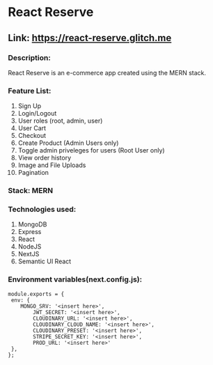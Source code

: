 # React Reserve

## Link: https://react-reserve.glitch.me

### Description:
React Reserve is an e-commerce app created using the MERN stack.

### Feature List:
1.	Sign Up
2.	Login/Logout
3.	User roles (root, admin, user)
4.	User Cart
5.	Checkout
6.	Create Product (Admin Users only)
7.	Toggle admin priveleges for users (Root User only)
8.	View order history
9.	Image and File Uploads
10.	Pagination
 
### Stack: MERN
 
### Technologies used: 
1. MongoDB 
2. Express
3. React
4. NodeJS
5. NextJS
6. Semantic UI React

### Environment variables(next.config.js):
```
module.exports = {
 env: {
    MONGO_SRV: '<insert here>',
		JWT_SECRET: '<insert here>',
		CLOUDINARY_URL: '<insert here>',
		CLOUDINARY_CLOUD_NAME: '<insert here>',
		CLOUDINARY_PRESET: '<insert here>',
		STRIPE_SECRET_KEY: '<insert here>',
		PROD_URL: '<insert here>'	
 },
};
```

